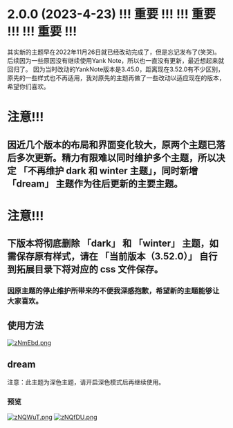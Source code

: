 # 2.0.0 (2023-4-23) !!! 重要 !!! !!! 重要 !!! !!! 重要 !!!
其实新的主题早在2022年11月26日就已经改动完成了，但是忘记发布了(笑哭)。后续因为一些原因没有继续使用Yank Note，所以也一直没有更新，最近想起来就回归了。
因为当时改动的YankNote版本是3.45.0，距离现在3.52.0有不少区别，原先的一些样式也不再适用，我对原先的主题再做了一些改动以适应现在的版本，希望你们喜欢。

# 注意!!!
## 因近几个版本的布局和界面变化较大，原两个主题已落后多次更新。精力有限难以同时维护多个主题，所以决定 **「不再维护 dark 和 winter 主题」**，同时新增 **「dream」** 主题作为往后更新的主要主题。

# 注意!!!
## 下版本将彻底删除 **「dark」** 和 **「winter」** 主题，如需保存原有样式，请在 **「当前版本（3.52.0）」** 自行到拓展目录下将对应的 css 文件保存。

### 因原主题的停止维护所带来的不便我深感抱歉，希望新的主题能够让大家喜欢。

## 使用方法
 [![zNmEbd.png](https://s1.ax1x.com/2022/11/26/zNmEbd.png)](https://imgse.com/i/zNmEbd)

## dream
注意：此主题为深色主题，请开启深色模式后再继续使用。
### 预览
[![zNQWuT.png](https://s1.ax1x.com/2022/11/26/zNQWuT.png)](https://imgse.com/i/zNQWuT)
[![zNQfDU.png](https://s1.ax1x.com/2022/11/26/zNQfDU.png)](https://imgse.com/i/zNQfDU)
